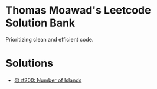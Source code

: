 # Thomas Moawad's Leetcode Solution Bank
Prioritizing clean and efficient code.

# Solutions

- [🟡 #200: Number of Islands](https://leetcode.com/problems/number-of-islands/solutions/2987283/dfs-on-each-unvisited-piece-of-land-clean-code/)
